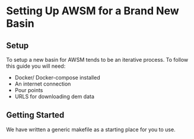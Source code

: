 # Setting Up AWSM for a Brand New Basin

## Setup
To setup a new basin for AWSM tends to be an iterative process. To follow this
guide you will need:
  * Docker/ Docker-compose installed
  * An internet connection
  * Pour points
  * URLS for downloading dem data

## Getting Started
We have written a generic makefile as a starting place for you to use.
